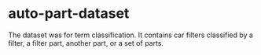 # auto-part-dataset

The dataset was for term classification.
It contains car filters classified by a filter, a filter part, another part, or a set of parts.
